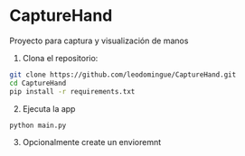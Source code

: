 # CaptureHand

Proyecto para captura y visualización de manos

1. Clona el repositorio:
```bash
git clone https://github.com/leodomingue/CaptureHand.git
cd CaptureHand
pip install -r requirements.txt
```

2. Ejecuta la app
```bash
python main.py
```

3. Opcionalmente create un envioremnt 